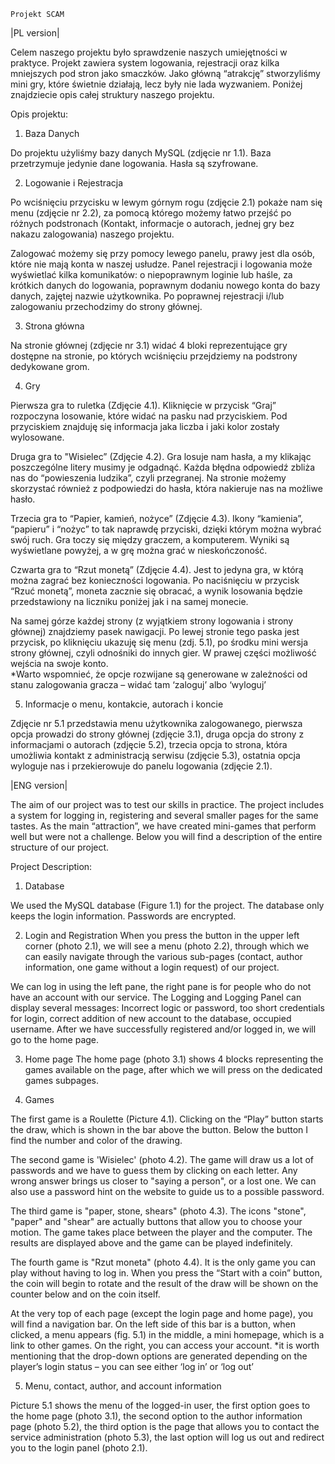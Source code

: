     Projekt SCAM 
    
|PL version|    
    
Celem naszego projektu było sprawdzenie naszych umiejętności w praktyce. Projekt zawiera system logowania, rejestracji oraz kilka mniejszych pod stron jako smaczków. Jako główną “atrakcję” stworzyliśmy mini gry, które świetnie działają, lecz były nie lada wyzwaniem. Poniżej znajdziecie opis całej struktury naszego projektu. 

Opis projektu: 

1) Baza Danych 

Do projektu użyliśmy bazy danych MySQL (zdjęcie nr 1.1). Baza przetrzymuje jedynie dane logowania. Hasła są szyfrowane.

2) Logowanie i Rejestracja 

Po wciśnięciu przycisku w lewym górnym rogu (zdjęcie 2.1) pokaże nam się menu (zdjęcie nr 2.2), za pomocą którego możemy łatwo przejść po różnych podstronach (Kontakt, informacje o autorach, jednej gry bez nakazu zalogowania) naszego projektu. 

Zalogować możemy się przy pomocy lewego panelu, prawy jest dla osób, które nie mają konta w naszej usłudze. Panel rejestracji i logowania może wyświetlać kilka komunikatów: o niepoprawnym loginie lub haśle, za krótkich danych do logowania, poprawnym dodaniu nowego konta do bazy danych, zajętej nazwie użytkownika. Po poprawnej rejestracji i/lub zalogowaniu przechodzimy do strony głównej.

3) Strona główna  

Na stronie głównej (zdjęcie nr 3.1) widać 4 bloki reprezentujące gry dostępne na stronie, po których wciśnięciu przejdziemy na podstrony dedykowane grom. 

4) Gry

Pierwsza gra to ruletka (Zdjęcie 4.1). Kliknięcie w przycisk “Graj” rozpoczyna losowanie, które widać na pasku nad przyciskiem. Pod przyciskiem znajduję się informacja jaka liczba i jaki kolor zostały wylosowane. 

Druga gra to "Wisielec” (Zdjęcie 4.2). Gra losuje nam hasła, a my klikając poszczególne litery musimy je odgadnąć. Każda błędna odpowiedź zbliża nas do “powieszenia ludzika”, czyli przegranej. Na stronie możemy skorzystać również z podpowiedzi do hasła, która nakieruje nas na możliwe hasło.  

Trzecia gra to “Papier, kamień, nożyce” (Zdjęcie 4.3). Ikony “kamienia”, “papieru” i “nożyc” to tak naprawdę przyciski, dzięki którym można wybrać swój ruch. Gra toczy się między graczem, a komputerem. Wyniki są wyświetlane powyżej, a w grę można grać w nieskończoność. 

Czwarta gra to “Rzut monetą” (Zdjęcie 4.4). Jest to jedyna gra, w którą można zagrać bez konieczności logowania. Po naciśnięciu w przycisk “Rzuć monetą”, moneta zacznie się obracać, a wynik losowania będzie przedstawiony na liczniku poniżej jak i na samej monecie. 

Na samej górze każdej strony (z wyjątkiem strony logowania i strony głównej) znajdziemy pasek nawigacji. Po lewej stronie tego paska jest przycisk, po kliknięciu ukazuję się menu (zdj. 5.1), po środku mini wersja strony głównej, czyli odnośniki do innych gier. W prawej części możliwość wejścia na swoje konto.  
*Warto wspomnieć, że opcje rozwijane są generowane w zależności od stanu zalogowania gracza – widać tam ‘zaloguj’ albo ‘wyloguj’ 

5) Informacje o menu, kontakcie, autorach i koncie 

Zdjęcie nr 5.1 przedstawia menu użytkownika zalogowanego, pierwsza opcja prowadzi do strony głównej (zdjęcie 3.1), druga opcja do strony z informacjami o autorach (zdjęcie 5.2), trzecia opcja to strona, która umożliwia kontakt z administracją serwisu (zdjęcie 5.3), ostatnia opcja wyloguje nas i przekierowuje do panelu logowania (zdjęcie 2.1).  


|ENG version|

The aim of our project was to test our skills in practice. The project includes a system for logging in, registering and several smaller pages for the same tastes. As the main “attraction”, we have created mini-games that perform well but were not a challenge. Below you will find a description of the entire structure of our project.

Project Description:

1) Database

 We used the MySQL database (Figure 1.1) for the project. The database only keeps the login information. Passwords are encrypted.
 
 
2) Login and Registration When you press the button in the upper left corner (photo 2.1), we will see a menu (photo 2.2), through which we can easily navigate through the various sub-pages (contact, author information, one game without a login request) of our project.

We can log in using the left pane, the right pane is for people who do not have an account with our service. The Logging and Logging Panel can display several messages: Incorrect logic or password, too short credentials for login, correct addition of new account to the database, occupied username. After we have successfully registered and/or logged in, we will go to the home page.

3) Home page
The home page (photo 3.1) shows 4 blocks representing the games available on the page, after which we will press on the dedicated games subpages.

4) Games

The first game is a Roulette (Picture 4.1). Clicking on the “Play” button starts the draw, which is shown in the bar above the button. Below the button I find the number and color of the drawing.

The second game is 'Wisielec' (photo 4.2). The game will draw us a lot of passwords and we have to guess them by clicking on each letter. Any wrong answer brings us closer to "saying a person", or a lost one. We can also use a password hint on the website to guide us to a possible password.

The third game is "paper, stone, shears" (photo 4.3). The icons "stone", "paper" and "shear" are actually buttons that allow you to choose your motion. The game takes place between the player and the computer. The results are displayed above and the game can be played indefinitely.

The fourth game is "Rzut moneta" (photo 4.4). It is the only game you can play without having to log in. When you press the “Start with a coin” button, the coin will begin to rotate and the result of the draw will be shown on the counter below and on the coin itself.

At the very top of each page (except the login page and home page), you will find a navigation bar. On the left side of this bar is a button, when clicked, a menu appears (fig. 5.1) in the middle, a mini homepage, which is a link to other games. On the right, you can access your account.
*it is worth mentioning that the drop-down options are generated depending on the player’s login status – you can see either ‘log in’ or ‘log out’

5) Menu, contact, author, and account information

Picture 5.1 shows the menu of the logged-in user, the first option goes to the home page (photo 3.1), the second option to the author information page (photo 5.2), the third option is the page that allows you to contact the service administration (photo 5.3), the last option will log us out and redirect you to the login panel (photo 2.1).


